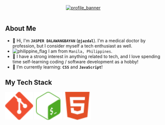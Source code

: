 <div align="center">
  <a href="https://www.linkedin.com/in/jazdal/"><img src="profile_banner.gif" alt="profile_banner"></a>
</div>
<br>

## About Me

- 👋 Hi, I'm **`JASPER DALAWANGBAYAN`** (**`@jazdal`**). I'm a medical doctor by profession, but I consider myself a tech enthusiast as well.
- <img src="https://cdn.statically.io/gh/hjnilsson/country-flags/master/svg/ph.svg" alt="philippine_flag" width="22"> I am from `Manila, Philippines`.
- 👀 I have a strong interest in anything related to tech, and I love spending time self-learning coding / software development as a hobby!
- 🌱 I’m currently learning: **`CSS`** and **`JavaScript`**!

## My Tech Stack

<div align="left">
  <img src="git-color.svg" alt="git_icon" width="90" height="90">
  <img src="gnubash-color.svg" alt="bash_icon" width="90" height="90">
  <img src="html5-color.svg" alt="html icon" width="90" height="90">
</div>

<!---
jazdal/jazdal is a ✨ special ✨ repository because its `README.md` (this file) appears on your GitHub profile.
You can click the Preview link to take a look at your changes.
--->
